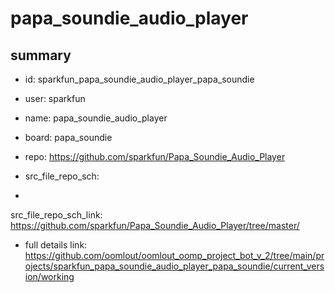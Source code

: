 # papa_soundie_audio_player
 
## summary 
* id: sparkfun_papa_soundie_audio_player_papa_soundie
* user: sparkfun
* name: papa_soundie_audio_player
* board: papa_soundie
* repo: https://github.com/sparkfun/Papa_Soundie_Audio_Player



* src_file_repo_sch: 
*
 src_file_repo_sch_link: https://github.com/sparkfun/Papa_Soundie_Audio_Player/tree/master/
* full details link: https://github.com/oomlout/oomlout_oomp_project_bot_v_2/tree/main/projects/sparkfun_papa_soundie_audio_player_papa_soundie/current_version/working  






